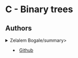 # C - Binary trees

## Authors
<details>
    <summary>Zelalem Bogale/summary>
    <ul>
    <li><a href="https://www.github.com/ZelaBerh">Github</a></li>
    </ul>
</details>